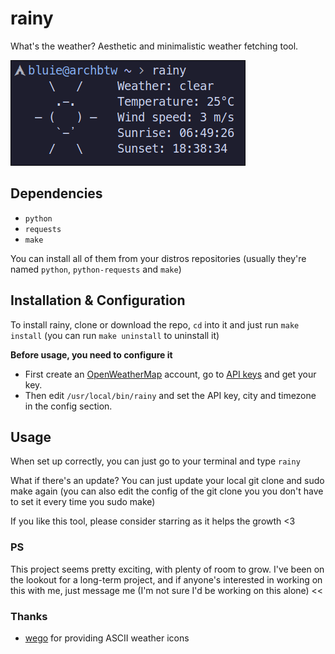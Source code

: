 # rainy
What's the weather? Aesthetic and minimalistic weather fetching tool.

<img src="assets/preview.png">

## Dependencies
* ```python```
* ```requests```
* ```make```

You can install all of them from your distros repositories (usually they're named ```python```, ```python-requests``` and ```make```)

## Installation & Configuration
To install rainy, clone or download the repo, ```cd``` into it and just run ```make install``` (you can run ```make uninstall``` to uninstall it)

**Before usage, you need to configure it**

* First create an [OpenWeatherMap](https://home.openweathermap.org/users/sign_up) account, go to [API keys](https://home.openweathermap.org/api_keys) and get your key.
* Then edit ```/usr/local/bin/rainy``` and set the API key, city and timezone in the config section.

## Usage
When set up correctly, you can just go to your terminal and type ```rainy```

What if there's an update? You can just update your local git clone and sudo make again (you can also edit the config of the git clone you you don't have to set it every time you sudo make)

If you like this tool, please consider starring as it helps the growth <3

### PS
This project seems pretty exciting, with plenty of room to grow. I've been on the lookout for a long-term project, and if anyone's interested in working on this with me, just message me (I'm not sure I'd be working on this alone) <<

### Thanks
* [wego](https://github.com/schachmat/wego) for providing ASCII weather icons

